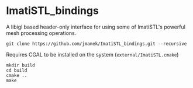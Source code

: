 # ImatiSTL_bindings

A libigl based header-only interface for using some of ImatiSTL's powerful mesh processing operations.  

`git clone https://github.com/jmanek/ImatiSTL_bindings.git --recursive`

Requires CGAL to be installed on the system (`external/ImatiSTL.cmake`)

```
mkdir build
cd build
cmake ..
make
```
